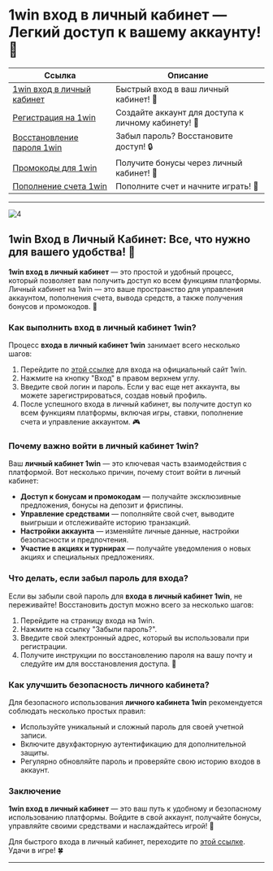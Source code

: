 # 1win вход в личный кабинет — Легкий доступ к вашему аккаунту! 🔑

| **Ссылка**                                | **Описание**             |
|-------------------------------------------|--------------------------|
| [1win вход в личный кабинет](https://brandplay.link/6F5VqbyZ) | Быстрый вход в ваш личный кабинет! 🚀 |
| [Регистрация на 1win](https://brandplay.link/6F5VqbyZ) | Создайте аккаунт для доступа к личному кабинету! 🎉 |
| [Восстановление пароля 1win](https://brandplay.link/6F5VqbyZ) | Забыл пароль? Восстановите доступ! 🔒 |
| [Промокоды для 1win](https://brandplay.link/6F5VqbyZ) | Получите бонусы через личный кабинет! 💸 |
| [Пополнение счета 1win](https://brandplay.link/6F5VqbyZ) | Пополните счет и начните играть! 🎰 |

---
![4](https://github.com/user-attachments/assets/cb4ec378-b208-441d-bbe0-862a7f766541)

## 1win Вход в Личный Кабинет: Все, что нужно для вашего удобства! 🎲

**1win вход в личный кабинет** — это простой и удобный процесс, который позволяет вам получить доступ ко всем функциям платформы. Личный кабинет на 1win — это ваше пространство для управления аккаунтом, пополнения счета, вывода средств, а также получения бонусов и промокодов. 🔑

### Как выполнить вход в личный кабинет 1win?

Процесс **входа в личный кабинет 1win** занимает всего несколько шагов:

1. Перейдите по [этой ссылке](https://brandplay.link/6F5VqbyZ) для входа на официальный сайт 1win.
2. Нажмите на кнопку "Вход" в правом верхнем углу.
3. Введите свой логин и пароль. Если у вас еще нет аккаунта, вы можете зарегистрироваться, создав новый профиль.
4. После успешного входа в личный кабинет, вы получите доступ ко всем функциям платформы, включая игры, ставки, пополнение счета и управление аккаунтом. 🎮

### Почему важно войти в личный кабинет 1win?

Ваш **личный кабинет 1win** — это ключевая часть взаимодействия с платформой. Вот несколько причин, почему стоит войти в личный кабинет:

- **Доступ к бонусам и промокодам** — получайте эксклюзивные предложения, бонусы на депозит и фриспины.
- **Управление средствами** — пополняйте свой счет, выводите выигрыши и отслеживайте историю транзакций.
- **Настройки аккаунта** — изменяйте личные данные, настройки безопасности и предпочтения.
- **Участие в акциях и турнирах** — получайте уведомления о новых акциях и специальных предложениях.

### Что делать, если забыл пароль для входа?

Если вы забыли свой пароль для **входа в личный кабинет 1win**, не переживайте! Восстановить доступ можно всего за несколько шагов:

1. Перейдите на страницу входа на 1win.
2. Нажмите на ссылку "Забыли пароль?".
3. Введите свой электронный адрес, который вы использовали при регистрации.
4. Получите инструкции по восстановлению пароля на вашу почту и следуйте им для восстановления доступа. 🔑

### Как улучшить безопасность личного кабинета?

Для безопасного использования **личного кабинета 1win** рекомендуется соблюдать несколько простых правил:

- Используйте уникальный и сложный пароль для своей учетной записи.
- Включите двухфакторную аутентификацию для дополнительной защиты.
- Регулярно обновляйте пароль и проверяйте свою историю входов в аккаунт.

### Заключение

**1win вход в личный кабинет** — это ваш путь к удобному и безопасному использованию платформы. Войдите в свой аккаунт, получайте бонусы, управляйте своими средствами и наслаждайтесь игрой! 🎰

Для быстрого входа в личный кабинет, переходите по [этой ссылке](https://brandplay.link/6F5VqbyZ). Удачи в игре! 🍀

---

